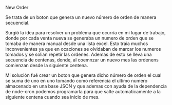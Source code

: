 New Order

Se trata de un boton que genera un nuevo número de orden de manera secuencial.

Surgió la idea para resolver un problema que ocurría en mi lugar de trabajo, donde por cada venta nueva se generaba un numero de orden que se tomaba de manera manual desde una lista excel. Esto traia muchos inconvenientes ya que en ocaciones se olvidaban de marcar los numeros tomados y se solian repetir las ordenes. Ademas de esto se lleva una secuencia de centenas, donde, al coemnzar un nuevo mes las ordenens comienzan desde la siguiente centena.

Mi solución fué crear un boton que genera dicho número de orden el cual se suma de uno en uno tomando como referencia el ultimo numero almacenado en una base JSON y que ademas con ayuda de la dependencia de node-cron podemos programarla para que salte automaticamente a la siguiente centena cuando sea inicio de mes.